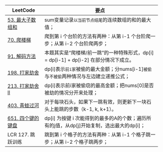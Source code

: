 |LeetCode|要点|
|-----------------------------|-----------------------------|
|[53. 最大子数组和][github-leetcode-0053]|sum变量记录`以当前节点结尾`的连续数组的和的最大值；|
|[70. 爬楼梯][github-leetcode-0070]|爬到第 i 个台阶的方法有两种：从第 i-1 个台阶爬一步；从第 i-2 个台阶爬两步；|
|[91. 解码方法][github-leetcode-0091]|本题其实是“爬楼梯/前一跳”的一种特殊形式，dp[i] = dp[i-1] + dp[i-2] 在部分情况下成立。|
|[198. 打家劫舍][github-leetcode-0198]|dp[i]表示`前i家`被偷的最大金额；分nums[i-1]`被偷`与`不被偷`两种情况与左边建立递推公式；|
|[213. 打家劫舍 II][github-leetcode-0213]|dp[i]表示前i家被偷窃的最高金额；把nums[0]是否被劫的情况分开来处理；|
|[403. 青蛙过河][github-leetcode-0403]|对于每块石头，如果下一跳有效，则更新下一块石头上能跳的步数（k-1, k, k+1）。|
|[651. 四个键的键盘][github-leetcode-0651]|dp[i] 为按键 i 次能得到的最多的A的个数；遍历所有的j值，从dp[j]开始复制，选出最大的dp[i]；|
|LCR 127. 跳跃训练|跳到第 i 个格子的方法有两种：从第 i-1 个格子跳一步；从第 i-2 个格子跳两步；|











[github-leetcode-0053]: ../../0053.%20Maximum%20Subarray/0053_maxSubArray.h
[github-leetcode-0070]: ../../0070.%20Climbing%20Stairs/0070_climbStairs.h
[github-leetcode-0091]: ../../0091.%20Decode%20Ways/0091_numDecodings.h
[github-leetcode-0403]: ../../0403.%20Frog%20Jump/0403_canCross.h
[github-leetcode-0213]: ../../0213.%20House%20Robber%20II/0213_rob.h
[github-leetcode-0651]: ../../0651.%204%20Keys%20Keyboard
[github-leetcode-0198]: ../../0198.%20House%20Robber/0198_rob.h
